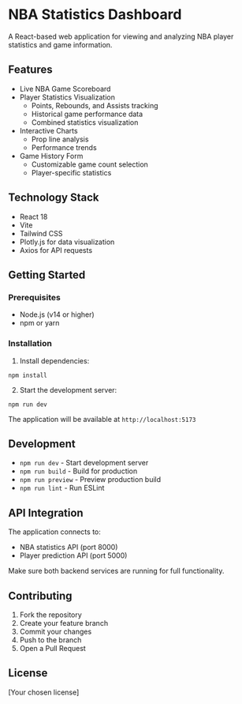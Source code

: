 # NBA Statistics Dashboard

A React-based web application for viewing and analyzing NBA player statistics and game information.

## Features

- Live NBA Game Scoreboard
- Player Statistics Visualization
  - Points, Rebounds, and Assists tracking
  - Historical game performance data
  - Combined statistics visualization
- Interactive Charts
  - Prop line analysis
  - Performance trends
- Game History Form
  - Customizable game count selection
  - Player-specific statistics

## Technology Stack

- React 18
- Vite
- Tailwind CSS
- Plotly.js for data visualization
- Axios for API requests

## Getting Started

### Prerequisites

- Node.js (v14 or higher)
- npm or yarn

### Installation

1. Install dependencies:
```
npm install
```

2. Start the development server:
```
npm run dev
```

The application will be available at `http://localhost:5173`

## Development

- `npm run dev` - Start development server
- `npm run build` - Build for production
- `npm run preview` - Preview production build
- `npm run lint` - Run ESLint

## API Integration

The application connects to:
- NBA statistics API (port 8000)
- Player prediction API (port 5000)

Make sure both backend services are running for full functionality.

## Contributing

1. Fork the repository
2. Create your feature branch
3. Commit your changes
4. Push to the branch
5. Open a Pull Request

## License

[Your chosen license]
